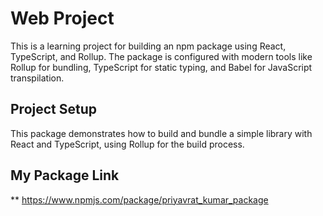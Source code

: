 # Web Project

This is a learning project for building an npm package using React, TypeScript, and Rollup. The package is configured with modern tools like Rollup for bundling, TypeScript for static typing, and Babel for JavaScript transpilation.

## Project Setup

This package demonstrates how to build and bundle a simple library with React and TypeScript, using Rollup for the build process.


##  My Package Link

** https://www.npmjs.com/package/priyavrat_kumar_package